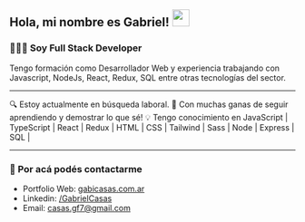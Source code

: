 <h2> Hola, mi nombre es Gabriel! <img src="https://media.giphy.com/media/hvRJCLFzcasrR4ia7z/giphy.gif" width="30"></h2>
<h3>👨🏻‍💻 Soy Full Stack Developer</h3>
Tengo formación como Desarrollador Web y experiencia trabajando con Javascript, NodeJs, React, Redux, SQL entre otras tecnologías del sector.
<hr/>
🔍 Estoy actualmente en búsqueda laboral.
🚀 Con muchas ganas de seguir aprendiendo y demostrar lo que sé!
💡 Tengo conocimiento en JavaScript | TypeScript | React | Redux | HTML | CSS | Tailwind | Sass | Node | Express | SQL |
<hr/>

<h3>📩 Por acá podés contactarme</h3>

- Portfolio Web: <a href="https://www.gabicasas.com.ar/" target="_blank" rel="noreferrer">gabicasas.com.ar</a>
- Linkedin: <a href="https://www.linkedin.com/in/bygabicasas/" target="_blank" rel="noreferrer">/GabrielCasas</a>
- Email: <a href="mailto:casas.gf77@gmail.com" target="_blank" rel="noreferrer">casas.gf7@gmail.com</a>